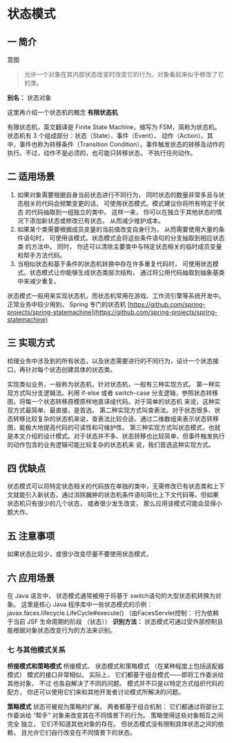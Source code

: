 # 状态模式

## 一 简介

意图
> 允许一个对象在其内部状态改变时改变它的行为。对象看起来似乎修改了它的类。

**别名：** 状态对象

这里再介绍一个状态机的概念
**有限状态机**

有限状态机，英文翻译是 Finite State Machine，缩写为 FSM，简称为状态机。状态机有 3 个组成部分：状态（State）、事件（Event）、
动作（Action）。其中，事件也称为转移条件（Transition Condition）。事件触发状态的转移及动作的执行。不过，动作不是必须的，也可能只转移状态，
不执行任何动作。

## 二 适用场景

1. 如果对象需要根据自身当前状态进行不同行为， 同时状态的数量非常多且与状态相关的代码会频繁变更的话， 可使用状态模式。模式建议你将所有特定于状态
   的代码抽取到一组独立的类中。 这样一来， 你可以在独立于其他状态的情况下添加新状态或修改已有状态， 从而减少维护成本。
2. 如果某个类需要根据成员变量的当前值改变自身行为， 从而需要使用大量的条件语句时， 可使用该模式。状态模式会将这些条件语句的分支抽取到相应状态类
   的方法中。 同时， 你还可以清除主要类中与特定状态相关的临时成员变量和帮手方法代码。
3. 当相似状态和基于条件的状态机转换中存在许多重复代码时， 可使用状态模式。状态模式让你能够生成状态类层次结构， 通过将公用代码抽取到抽象基类中来减少重复。
  
状态模式一般用来实现状态机，而状态机常用在游戏、工作流引擎等系统开发中。正常业务中较少用到。
Spring 专门的状态机 [https://github.com/spring-projects/spring-statemachine](https://github.com/spring-projects/spring-statemachine)

## 三 实现方式

梳理业务中涉及到的所有状态，以及状态需要进行的不同行为，设计一个状态接口，再针对每个状态创建具体的状态类。

实现类似业务，一般称为状态机，针对状态机，一般有三种实现方式。
第一种实现方式叫分支逻辑法。利用 if-else 或者 switch-case 分支逻辑，参照状态转移图，将每一个状态转移原模原样地直译成代码。对于简单的状态机
来说，这种实现方式最简单、最直接，是首选。
第二种实现方式叫查表法。对于状态很多、状态转移比较复杂的状态机来说，查表法比较合适。通过二维数组来表示状态转移图，能极大地提高代码的可读性和可维护性。
第三种实现方式叫状态模式，也就是本文介绍的设计模式。对于状态并不多、状态转移也比较简单，但事件触发执行的动作包含的业务逻辑可能比较复杂的状态机来
说，我们首选这种实现方式。


## 四 优缺点

状态模式可以将特定状态相关的代码放在单独的类中，无需修改已有状态类和上下文就能引入新状态，通过消除臃肿的状态机条件语句简化上下文代码等。但如果
状态机只有很少的几个状态， 或者很少发生改变， 那么应用该模式可能会显得小题大作。

## 五 注意事项

如果状态比较少，或很少改变尽量不要使用状态模式，

## 六 应用场景
在 Java 语言中， 状态模式通常被用于将基于 switch语句的大型状态机转换为对象。
这里是核心 Java 程序库中一些状态模式的示例：
javax.faces.lifecycle.LifeCycle#execute() （由FacesServlet控制： 行为依赖于当前 JSF 生命周期的阶段 （状态））
**识别方法：** 状态模式可通过受外部控制且能根据对象状态改变行为的方法来识别。

### 七 与其他模式关系

**桥接模式和策略模式**
桥接模式、 状态模式和策略模式 （在某种程度上包括适配器模式） 模式的接口非常相似。 实际上， 它们都基于组合模式——即将工作委派给其他对象， 不过
也各自解决了不同的问题。 模式并不只是以特定方式组织代码的配方， 你还可以使用它们来和其他开发者讨论模式所解决的问题。

**策略模式**
状态可被视为策略的扩展。 两者都基于组合机制： 它们都通过将部分工作委派给 “帮手” 对象来改变其在不同情景下的行为。 策略使得这些对象相互之间完全
独立， 它们不知道其他对象的存在。 但状态模式没有限制具体状态之间的依赖， 且允许它们自行改变在不同情景下的状态。